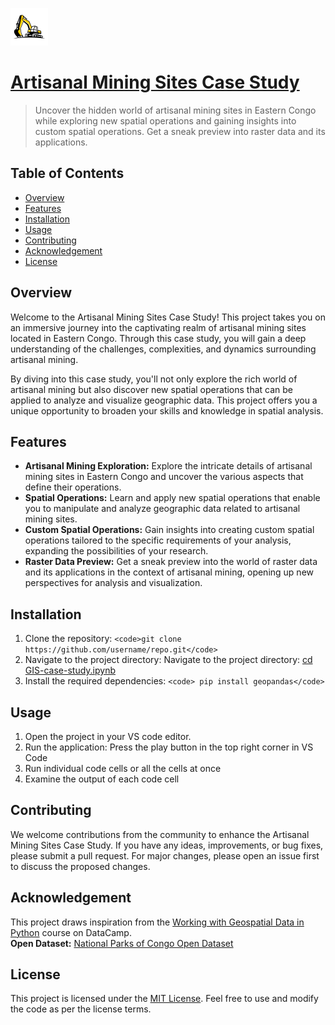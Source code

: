 <!-- # Mining_sites-GIS-CaseStudy -->
![alt text](logo2.png "Title") 
# [Artisanal Mining Sites Case Study](GIS-case-study.ipynb)

> Uncover the hidden world of artisanal mining sites in Eastern Congo while exploring new spatial operations and gaining insights into custom spatial operations. Get a sneak preview into raster data and its applications.

## Table of Contents

- [Overview](#overview)
- [Features](#features)
- [Installation](#installation)
- [Usage](#usage)
- [Contributing](#contributing)
- [Acknowledgement](#acknowledgement)
- [License](#license)

## Overview

Welcome to the Artisanal Mining Sites Case Study! This project takes you on an immersive journey into the captivating realm of artisanal mining sites located in Eastern Congo. Through this case study, you will gain a deep understanding of the challenges, complexities, and dynamics surrounding artisanal mining.

By diving into this case study, you'll not only explore the rich world of artisanal mining but also discover new spatial operations that can be applied to analyze and visualize geographic data. This project offers you a unique opportunity to broaden your skills and knowledge in spatial analysis. 

## Features

- **Artisanal Mining Exploration:** Explore the intricate details of artisanal mining sites in Eastern Congo and uncover the various aspects that define their operations.
- **Spatial Operations:** Learn and apply new spatial operations that enable you to manipulate and analyze geographic data related to artisanal mining sites.
- **Custom Spatial Operations:** Gain insights into creating custom spatial operations tailored to the specific requirements of your analysis, expanding the possibilities of your research.
- **Raster Data Preview:** Get a sneak preview into the world of raster data and its applications in the context of artisanal mining, opening up new perspectives for analysis and visualization.

## Installation

1. Clone the repository: `<code>git clone https://github.com/username/repo.git</code>`
2. Navigate to the project directory: Navigate to the project directory: [cd GIS-case-study.ipynb](GIS-case-study.ipynb)
3. Install the required dependencies: `<code> pip install geopandas</code>`

## Usage

1. Open the project in your VS code editor.
2. Run the application: Press the play button in the top right corner in VS Code
3. Run individual code cells or all the cells at once
4. Examine the output of each code cell

## Contributing

We welcome contributions from the community to enhance the Artisanal Mining Sites Case Study. If you have any ideas, improvements, or bug fixes, please submit a pull request. For major changes, please open an issue first to discuss the proposed changes.

## Acknowledgement
This project draws inspiration from the [Working with Geospatial Data in Python](https://campus.datacamp.com/courses/working-with-geospatial-data-in-python/introduction-to-geospatial-vector-data?ex=1) course on DataCamp. <br>
**Open Dataset:**
[National Parks of Congo Open Dataset](https://open.africa/dataset/democratic-republic-of-the-congo-protected-areas-2016/resource/be9ce095-3844-4dca-9272-ef4d9b5dc70e?inner_span=True)

## License

This project is licensed under the [MIT License](LICENSE). Feel free to use and modify the code as per the license terms.

